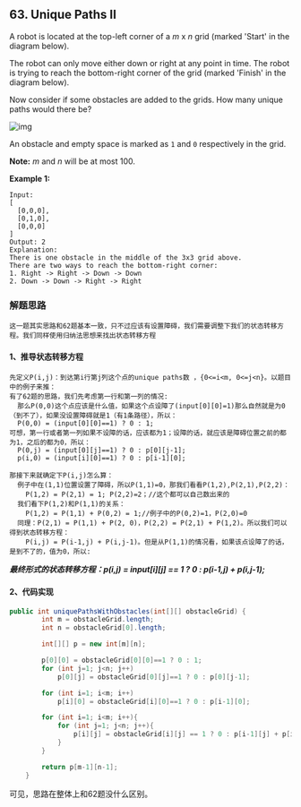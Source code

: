 ## 63. Unique Paths II

A robot is located at the top-left corner of a *m* x *n* grid (marked 'Start' in the diagram below).

The robot can only move either down or right at any point in time. The robot is trying to reach the bottom-right corner of the grid (marked 'Finish' in the diagram below).

Now consider if some obstacles are added to the grids. How many unique paths would there be?

![img](https://assets.leetcode.com/uploads/2018/10/22/robot_maze.png)

An obstacle and empty space is marked as `1` and `0` respectively in the grid.

**Note:** *m* and *n* will be at most 100.

**Example 1:**

```
Input:
[
  [0,0,0],
  [0,1,0],
  [0,0,0]
]
Output: 2
Explanation:
There is one obstacle in the middle of the 3x3 grid above.
There are two ways to reach the bottom-right corner:
1. Right -> Right -> Down -> Down
2. Down -> Down -> Right -> Right
```

### 解题思路

```
这一题其实思路和62题基本一致，只不过应该有设置障碍，我们需要调整下我们的状态转移方程。我们同样使用归纳法思想来找出状态转移方程
```

#### 1、推导状态转移方程

```
先定义P(i,j)：到达第i行第j列这个点的unique paths数 ，{0<=i<m, 0<=j<n}。以题目中的例子来推：
有了62题的思路，我们先考虑第一行和第一列的情况:
  那么P(0,0)这个点应该是什么值，如果这个点设障了(input[0][0]=1)那么自然就是为0（到不了），如果没设置障碍就是1（有1条路径），所以：
  P(0,0) = (input[0][0]==1) ? 0 : 1;
可想，第一行或者第一列如果不设障的话，应该都为1；设障的话，就应该是障碍位置之前的都为1，之后的都为0，所以：
  P(0,j) = (input[0][j]==1) ? 0 : p[0][j-1];
  p(i,0) = (input[i][0]==1) ? 0 : p[i-1][0];
  
那接下来就确定下P(i,j)怎么算：
  例子中在(1,1)位置设置了障碍，所以P(1,1)=0，那我们看看P(1,2),P(2,1),P(2,2)：
  	P(1,2) = P(2,1) = 1; P(2,2)=2；//这个都可以自己数出来的
  我们看下P(1,2)和P(1,1)的关系：
  	P(1,2) = P(1,1) + P(0,2) = 1;//例子中的P(0,2)=1，P(2,0)=0
  同理：P(2,1) = P(1,1) + P(2, 0)，P(2,2) = P(2,1) + P(1,2)。所以我们可以得到状态转移方程：
  	P(i,j) = P(i-1,j) + P(i,j-1)。但是从P(1,1)的情况看，如果该点设障了的话，是到不了的，值为0，所以:
```

***最终形式的状态转移方程：p(i,j) = input\[i\]\[j\] == 1 ? 0 : p(i-1,j) + p(i,j-1);***

#### 2、代码实现

```java
public int uniquePathsWithObstacles(int[][] obstacleGrid) {
        int m = obstacleGrid.length;
        int n = obstacleGrid[0].length;

        int[][] p = new int[m][n];

        p[0][0] = obstacleGrid[0][0]==1 ? 0 : 1;
        for (int j=1; j<n; j++)
            p[0][j] = obstacleGrid[0][j]==1 ? 0 : p[0][j-1];

        for (int i=1; i<m; i++)
            p[i][0] = obstacleGrid[i][0]==1 ? 0 : p[i-1][0];

        for (int i=1; i<m; i++){
            for (int j=1; j<n; j++){
                p[i][j] = obstacleGrid[i][j] == 1 ? 0 : p[i-1][j] + p[i][j-1];
            }
        }

        return p[m-1][n-1];
    }
```

可见，思路在整体上和62题没什么区别。